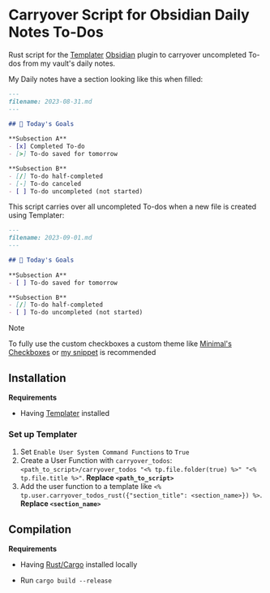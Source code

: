 # Carryover Script for Obsidian Daily Notes To-Dos
Rust script for the [Templater](https://github.com/SilentVoid13/Templater) [Obsidian](https://obsidian.md) plugin to carryover uncompleted To-dos from
my vault's daily notes.

My Daily notes have a section looking like this when filled:
```markdown
---
filename: 2023-08-31.md
---

## 📌 Today's Goals
 
**Subsection A**
- [x] Completed To-do
- [>] To-do saved for tomorrow

**Subsection B**
- [/] To-do half-completed
- [-] To-do canceled
- [ ] To-do uncompleted (not started)
```

This script carries over all uncompleted To-dos when a new file is created using Templater:
```markdown
---
filename: 2023-09-01.md
---

## 📌 Today's Goals
 
**Subsection A**
- [ ] To-do saved for tomorrow

**Subsection B**
- [/] To-do half-completed
- [ ] To-do uncompleted (not started)
```

> [!NOTE]
> To fully use the custom checkboxes a custom theme like
> [Minimal's Checkboxes](https://minimal.guide/Block+types/Checklists)
> or [my snippet](https://github.com/v-rogg/obsidian-snippets/) is recommended

## Installation

**Requirements**
- Having [Templater](https://github.com/SilentVoid13/Templater) installed

### Set up Templater

1. Set `Enable User System Command Functions` to `True`
2. Create a User Function with `carryover_todos`:`<path_to_script>/carryover_todos "<% tp.file.folder(true) %>" "<% tp.file.title %>"`. **Replace `<path_to_script>`**
3. Add the user function to a template like `<% tp.user.carryover_todos_rust({"section_title": <section_name>}) %>`. **Replace `<section_name>`**

## Compilation

**Requirements**
- Having [Rust/Cargo](https://www.rust-lang.org/tools/install) installed locally

- Run `cargo build --release`
